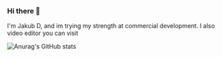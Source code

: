 ### Hi there 👋


I'm Jakub D, and im trying my strength at commercial development. I also video editor you can visit 


![Anurag's GitHub stats](https://github-readme-stats.vercel.app/api?username=xmNuc&theme=tokyonight&show_icons=true)
